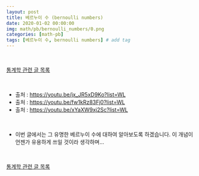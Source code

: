 ```yaml
---
layout: post
title: 베르누이 수 (bernoulli numbers)
date: 2020-01-02 00:00:00
img: math/pb/bernoulli_numbers/0.png
categories: [math-pb] 
tags: [베르누이 수, bernoulli numbers] # add tag
---
```


<br>

[통계학 관련 글 목록](https://gaussian37.github.io/math-pb-table/)

<br>

- 출처 : https://youtu.be/jx_JR5xD9Ko?list=WL
- 출처 : https://youtu.be/fw1kRz83Fj0?list=WL
- 출처 : https://youtu.be/xYaXW9xj2Sc?list=WL

<br>

- 이번 글에서는 그 유명한 베르누이 수에 대하여 알아보도록 하겠습니다. 이 개념이 언젠가 유용하게 쓰일 것이라 생각하며...


<br>

[통계학 관련 글 목록](https://gaussian37.github.io/math-pb-table/)
